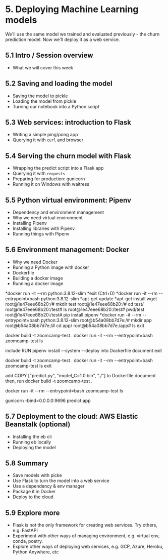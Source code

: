 # 5. Deploying Machine Learning models 

We'll use the same model we trained and evaluated
previously - the churn prediction model. Now we'll
deploy it as a web service.

## 5.1 Intro / Session overview

* What we will cover this week

## 5.2 Saving and loading the model

* Saving the model to pickle
* Loading the model from pickle
* Turning our notebook into a Python script

## 5.3 Web services: introduction to Flask

* Writing a simple ping/pong app
* Querying it with `curl` and browser

## 5.4 Serving the churn model with Flask

* Wrapping the predict script into a Flask app
* Querying it with `requests` 
* Preparing for production: gunicorn
* Running it on Windows with waitress

## 5.5 Python virtual environment: Pipenv

* Dependency and environment management
* Why we need virtual environment
* Installing Pipenv
* Installing libraries with Pipenv
* Running things with Pipenv

## 5.6 Environment management: Docker

* Why we need Docker
* Running a Python image with docker
* Dockerfile
* Building a docker image
* Running a docker image

*docker run -it --rm python:3.8.12-slim
*exit (Ctrl+D)
*docker run -it --rm --entrypoint=bash python:3.8.12-slim
*apt-get update
*apt-get install wget
root@1e47eee68b20:/# mkdir test
root@1e47eee68b20:/# cd test/
root@1e47eee68b20:/test# ls
root@1e47eee68b20:/test# pwd/test
root@1e47eee68b20:/test# pip install pipenv
*docker run -it --rm --entrypoint=bash python:3.8.12-slim
root@b54a08bb7d7e:/# mkdir app
root@b54a08bb7d7e:/# cd app/
root@b54a08bb7d7e:/app# ls
exit

docker build -t zoomcamp-test .
docker run -it --rm --entrypoint=bash zoomcamp-test
ls

include RUN pipenv install --system --deploy into Dockerfile document
exit

docker build -t zoomcamp-test .
docker run -it --rm --entrypoint=bash zoomcamp-test
ls
exit

add COPY ["predict.py", "model_C=1.0.bin", "./"] to Dockerfile document
then, run docker build -t zoomcamp-test .

docker run -it --rm --entrypoint=bash zoomcamp-test
ls

gunicorn -bind=0.0.0.0:9696 predict:app

## 5.7 Deployment to the cloud: AWS Elastic Beanstalk (optional)

* Installing the eb cli
* Running eb locally
* Deploying the model

## 5.8 Summary

* Save models with picke
* Use Flask to turn the model into a web service
* Use a dependency & env manager
* Package it in Docker
* Deploy to the cloud


## 5.9 Explore more

* Flask is not the only framework for creating web services. Try others, e.g. FastAPI
* Experiment with other ways of managing environment, e.g. virtual env, conda, poetry.
* Explore other ways of deploying web services, e.g. GCP, Azure, Heroku, Python Anywhere, etc

